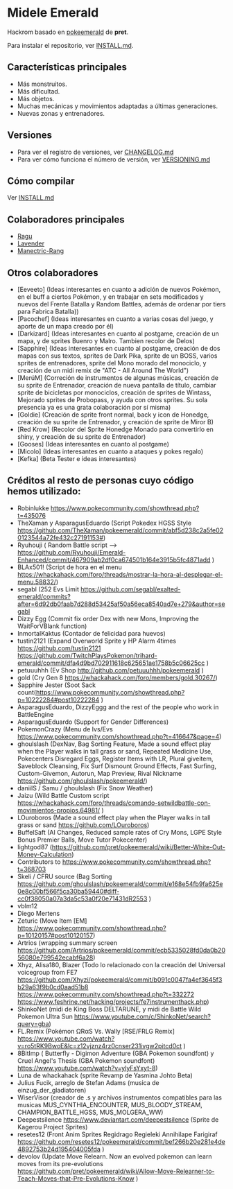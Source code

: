 # Midele Emerald

Hackrom basado en [pokeemerald](https://github.com/pret/pokeemerald) de **pret**.

Para instalar el repositorio, ver [INSTALL.md](INSTALL.md).

## Características principales

- Más monstruitos.
- Más dificultad.
- Más objetos.
- Muchas mecánicas y movimientos adaptadas a últimas generaciones.
- Nuevas zonas y entrenadores.

## Versiones
- Para ver el registro de versiones, ver [CHANGELOG.md](CHANGELOG.md)
- Para ver cómo funciona el número de versión, ver [VERSIONING.md](VERSIONING.md)

## Cómo compilar
Ver [INSTALL.md](INSTALL.md)

## Colaboradores principales

- [Ragu](https://github.com/Raguzero)
- [Lavender](https://github.com/LavenderG)
- [Manectric-Rang](https://github.com/Manectric-Rang)

## Otros colaboradores
- [Eeveeto] (Ideas interesantes en cuanto a adición de nuevos Pokémon, en el buff a ciertos Pokémon, y en trabajar en sets modificados y nuevos del Frente Batalla y Random Battles, además de ordenar por tiers para Fabrica Batalla))
- [Pacochef] (Ideas interesantes en cuanto a varias cosas del juego, y aporte de un mapa creado por él)
- [Darkizard] (Ideas interesantes en cuanto al postgame, creación de un mapa, y de sprites Buenro y Malro. Tambien recolor de Delos)
- [Sapphire] (Ideas interesantes en cuanto al postgame, creación de dos mapas con sus textos, sprites de Dark Pika, sprite de un BOSS, varios sprites de entrenadores, sprite del Mono morado del monociclo, y creación de un midi remix de "ATC - All Around The World")
- [MerúM] (Correción de instrumentos de algunas músicas, creación de su sprite de Entrenador, creación de nueva pantalla de título, cambiar sprite de bicicletas por monociclos, creación de sprites de Wintass, Mejorado sprites de Probopass, y ayuda con otros sprites. Su sola presencia ya es una grata colaboración por sí misma)
- [Goldie] (Creación de sprite front normal, back y icon de Honedge, creación de su sprite de Entrenador, y creación de sprite de Miror B)
- [Red Krow] (Recolor del Sprite Honedge Monado para convertirlo en shiny, y creación de su sprite de Entrenador)
- [Gooses] (Ideas interesantes en cuanto al postgame)
- [Micolo] (Ideas interesantes en cuanto a ataques y pokes regalo)
- [Kefka] (Beta Tester e ideas interesantes)

## Créditos al resto de personas cuyo código hemos utilizado:
- Robinlukke https://www.pokecommunity.com/showthread.php?t=435076
- TheXaman y AsparagusEduardo (Script Pokedex HGSS Style https://github.com/TheXaman/pokeemerald/commit/abf5d238c2a5fe020123544a72fe432c27191153#)
- Ryuhouji ( Random Battle script --> https://github.com/Ryuhouji/Emerald-Enhanced/commit/467909ab2df0ca674501b164e3915b5fc4871add )
- BLAx501! (Script de hora en el menu https://whackahack.com/foro/threads/mostrar-la-hora-al-desplegar-el-menu.58832/)
- segabl (252 Evs Limit https://github.com/segabl/exalted-emerald/commits?after=6d92db0faab7d288d53425af50a56eca8540ad7e+279&author=segabl 
- Dizzy Egg (Commit fix order Dex with new Mons, Improving the WaitForVBlank function)
- InmortalKaktus (Contador de felicidad para huevos)
- tustin2121 (Expand Overworld Sprite y HP Alarm 4times https://github.com/tustin2121 https://github.com/TwitchPlaysPokemon/trihard-emerald/commit/dfa4d9bd702911618c625651ae1758b5c06625cc )
- petuuuhhh (Ev Shop http://github.com/petuuuhhh/pokeemerald )
- gold (Cry Gen 8 https://whackahack.com/foro/members/gold.30267/) 
- Sapphire Jester (Soot Sack count(https://www.pokecommunity.com/showthread.php?p=10222284#post10222284 )
- AsparagusEduardo, DizzyEggg and the rest of the people who work in BattleEngine 
- AsparagusEduardo (Support for Gender Differences)
- PokemonCrazy (Menu de Ivs/Evs https://www.pokecommunity.com/showthread.php?t=416647&page=4)
- ghoulslash (DexNav, Bag Sorting Feature, Made a sound effect play when the Player walks in tall grass or sand, Repeated Medicine Use, Pokecenters Disregard Eggs, Register Items with LR, Plural giveitem, Saveblock Cleansing, Fix Surf Dismount Ground Effects, Fast Surfing, Custom-Givemon, Autorun, Map Preview, Rival Nickname https://github.com/ghoulslash/pokeemerald/)
- daniilS / Samu / ghoulslash (Fix Snow Weather)
- Jaizu (Wild Battle Custom script https://whackahack.com/foro/threads/comando-setwildbattle-con-movimientos-propios.64981/ )
- LOuroboros (Made a sound effect play when the Player walks in tall grass or sand  https://github.com/LOuroboros)
- BuffelSaft (AI Changes, Reduced sample rates of Cry Mons, LGPE Style Bonus Premier Balls, Move Tutor Pokecenter)
- lightgod87 (https://github.com/pret/pokeemerald/wiki/Better-White-Out-Money-Calculation)
- Contributors to https://www.pokecommunity.com/showthread.php?t=368703
- Skeli / CFRU source (Bag Sorting https://github.com/ghoulslash/pokeemerald/commit/e168e54fb9fa625e0e8c00bf566f5ca30ba59440#diff-cc0f38050a07a3da5c53a0f20e71431dR2553 )
- vblm12
- Diego Mertens
- Zeturic (Move Item [EM] https://www.pokecommunity.com/showthread.php?p=10120157#post10120157)
- Artrios (wrapping summary screen  https://github.com/Artrios/pokeemerald/commit/ecb5335028fd0da0b2056080e799542ecabf6a28)
- Xhyz, Alisa180, Blazer (Todo lo relacionado con la creación del Universal voicegroup from FE7 https://github.com/Xhyzi/pokeemerald/commit/b091c0047fa4ef3645f3b29a63f9b0cd0aad51b8 https://www.pokecommunity.com/showthread.php?t=332272 https://www.feshrine.net/hacking/projects/fe7instrumenthack.php)
- ShinkoNet (midi de King Boss DELTARUNE, y midi de Battle Wild Pokemon Ultra Sun https://www.youtube.com/c/ShinkoNet/search?query=gba)
- FL.Remix (Pokémon ΩRαS Vs. Wally [RSE/FRLG Remix] https://www.youtube.com/watch?v=ro5tRK9BwoE&lc=z12vjznz4rz0cnser231ivgw2pitcd0ct )
- 8BitImp ( Butterfly - Digimon Adventure (GBA Pokemon soundfont) y Cruel Angel's Thesis (GBA Pokemon soundfont) https://www.youtube.com/watch?v=ylyFsYxyt-8)
- Luna de whackahack (sprite Revamp de Yasmina Johto Beta)
- Julius Fucik, arreglo de Stefan Adams (musica de einzug_der_gladiatoren)
- WiserVisor (creador de .s y archivos instrumentos compatibles para las musicas MUS_CYNTHIA_ENCOUNTER, MUS_BLOODY_STREAM, CHAMPION_BATTLE_HGSS, MUS_MOLGERA_WW)
- Deepestsilence https://www.deviantart.com/deepestsilence (Sprite de Kagerou Project Sprites)
- resetes12 (Front Anim Sprites Regidrago Regieleki Annihilape Farigiraf https://github.com/resetes12/pokeemerald/commit/bef266b20e281e4de4892753b24d195404005fda )
- devolov (Update Move Relearn. Now an evolved pokemon can learn moves from its pre-evolutions https://github.com/pret/pokeemerald/wiki/Allow-Move-Relearner-to-Teach-Moves-that-Pre-Evolutions-Know )